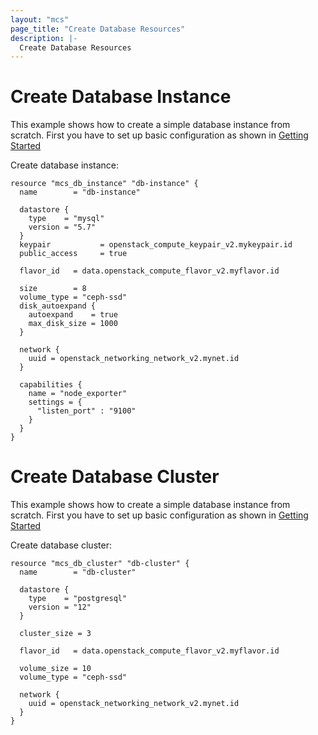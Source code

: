 ```yaml
---
layout: "mcs"
page_title: "Create Database Resources"
description: |-
  Create Database Resources
---
```


# Create Database Instance
This example shows how to create a simple database instance from scratch.
First you have to set up basic configuration as shown in [Getting Started](https://registry.terraform.io/providers/MailRuCloudSolutions/mcs/latest/docs/guides/getting_started)

Create database instance:

```hcl
resource "mcs_db_instance" "db-instance" {
  name        = "db-instance"

  datastore {
    type    = "mysql"
    version = "5.7"
  }
  keypair           = openstack_compute_keypair_v2.mykeypair.id
  public_access     = true

  flavor_id   = data.openstack_compute_flavor_v2.myflavor.id
  
  size        = 8
  volume_type = "ceph-ssd"
  disk_autoexpand {
    autoexpand    = true
    max_disk_size = 1000
  }

  network {
    uuid = openstack_networking_network_v2.mynet.id
  }

  capabilities {
    name = "node_exporter"
    settings = {
      "listen_port" : "9100"
    }
  }
}
```

# Create Database Cluster
This example shows how to create a simple database instance from scratch.
First you have to set up basic configuration as shown in [Getting Started](https://registry.terraform.io/providers/MailRuCloudSolutions/mcs/latest/docs/guides/getting_started)

Create database cluster:

```hcl
resource "mcs_db_cluster" "db-cluster" {
  name        = "db-cluster"

  datastore {
    type    = "postgresql"
    version = "12"
  }

  cluster_size = 3

  flavor_id   = data.openstack_compute_flavor_v2.myflavor.id

  volume_size = 10
  volume_type = "ceph-ssd"

  network {
    uuid = openstack_networking_network_v2.mynet.id
  }
}
```
